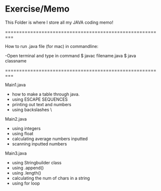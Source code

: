 # Exercise/Memo

This Folder is where I store all my JAVA coding memo!

=========================================================

How to run .java file (for mac) in commandline:

-Open terminal and type in command 
$ javac filename.java
$ java classname

=========================================================


Main1.java
- how to make a table through java.
- using ESCAPE SEQUENCES
- printing out text and numbers
- using backslashes \ 

Main2.java
- using integers
- using float
- calculating average numbers inputted
- scanning inputted numbers

Main3.java
- using Stringbuilder class
- using .append()
- using .length()
- calculating the num of chars in a string
- using for loop

